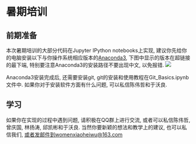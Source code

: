 # 暑期培训

## 前期准备

本次暑期培训的大部分代码在Jupyter IPython notebooks上实现, 建议你先给你的电脑安装以下与你操作系统相应版本的[Anaconda3](https://mirrors.tuna.tsinghua.edu.cn/anaconda/archive/), 下图中显示的版本在超链接的最下端, 特别要注意Anaconda3的安装路径不要出现中文, 以免报错.
![](https://github.com/yuwoliang/Summer-School/blob/master/Figures/Anaconda3.jpg)

Anaconda3安装完成后, 还需要安装git, git的安装和使用教程在Git_Basics.ipynb文件中. 如果你对于安装软件方面有什么问题, 可以私信陈伟哲和于沃良.

## 学习
如果你在实现的过程中遇到问题, 请积极在QQ群上进行交流, 或者可以私信陈伟哲, 曾庆国, 林扬涛, 邱凯彬和于沃良. 当然你要新颖的想法和教学上的建议, 也可以私信我们, 或者发邮件到womenxiaoheiwu@163.com


